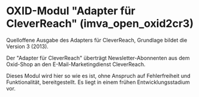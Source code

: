 OXID-Modul "Adapter für CleverReach" (imva_open_oxid2cr3)
=========================================================
Quelloffene Ausgabe des Adapters für CleverReach, Grundlage bildet die Version 3 (2013).

Der "Adapter für CleverReach" überträgt Newsletter-Abonnenten aus dem Oxid-Shop an den E-Mail-Marketingdienst
CleverReach.

Dieses Modul wird hier so wie es ist, ohne Anspruch auf Fehlerfreiheit und Funktionalität, bereitgestellt. Es liegt in
einem frühen Entwicklungsstadium vor.
